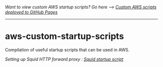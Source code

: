 *Want to view custom AWS startup scripts? Go here --> [Custom AWS scripts deployed to GitHub Pages](https://cottonpajamas.github.io/aws-custom-startup-scripts/)*

---

# aws-custom-startup-scripts
Compilation of useful startup scripts that can be used in AWS.

*Setting up Squid HTTP forward proxy : [Squid startup script](https://cottonpajamas.github.io/aws-custom-startup-scripts/squid/start.sh)*

